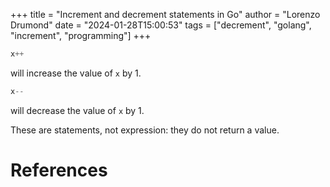+++
title = "Increment and decrement statements in Go"
author = "Lorenzo Drumond"
date = "2024-01-28T15:00:53"
tags = ["decrement",  "golang",  "increment",  "programming"]
+++


```go
x++
```

will increase the value of `x` by 1.

```go
x--
```

will decrease the value of `x` by 1.

These are statements, not expression: they do not return a value.

# References
